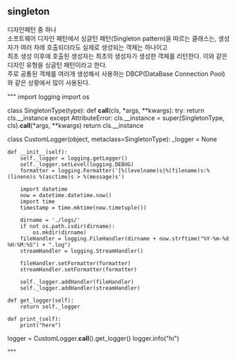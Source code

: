 ## singleton
디자인패턴 중 하나  
소프트웨어 디자인 패턴에서 싱글턴 패턴(Singleton pattern)을 따르는 클래스는, 생성자가 여러 차례 호출되더라도 실제로 생성되는 객체는 하나이고    
최초 생성 이후에 호출된 생성자는 최초의 생성자가 생성한 객체를 리턴한다. 이와 같은 디자인 유형을 싱글턴 패턴이라고 한다.    
주로 공통된 객체를 여러개 생성해서 사용하는 DBCP(DataBase Connection Pool)와 같은 상황에서 많이 사용된다.


""" 
import logging
import os


class SingletonType(type):
    def __call__(cls, *args, **kwargs):
        try:
            return cls.__instance
        except AttributeError:
            cls.__instance = super(SingletonType, cls).__call__(*args, **kwargs)
            return cls.__instance


class CustomLogger(object, metaclass=SingletonType):
    _logger = None

    def __init__(self):
        self._logger = logging.getLogger()
        self._logger.setLevel(logging.DEBUG)
        formatter = logging.Formatter('[%(levelname)s|%(filename)s:%(lineno)s %(asctime)s > %(message)s')

        import datetime
        now = datetime.datetime.now()
        import time
        timestamp = time.mktime(now.timetuple())

        dirname = './logs/'
        if not os.path.isdir(dirname):
            os.mkdir(dirname)
        fileHandler = logging.FileHandler(dirname + now.strftime("%Y-%m-%d %H:%M:%S") + ".log")
        streamHandler = logging.StreamHandler()

        fileHandler.setFormatter(formatter)
        streamHandler.setFormatter(formatter)

        self._logger.addHandler(fileHandler)
        self._logger.addHandler(streamHandler)

    def get_logger(self):
        return self._logger

    def print_(self):
        print("here")


logger = CustomLogger.__call__().get_logger()
logger.info("hi")   

"""
